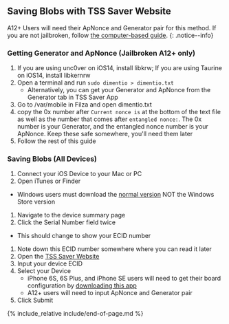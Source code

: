 ## Saving Blobs with TSS Saver Website
A12+ Users will need their ApNonce and Generator pair for this method. If you are not jailbroken, follow [the computer-based guide](https://ios.cfw.guide/saving-blobs#saving-blobs-with-computer-a12).
{: .notice--info}
### Getting Generator and ApNonce (Jailbroken A12+ only)
1. If you are using unc0ver on iOS14, install libkrw; If you are using Taurine on iOS14, install libkernrw
1. Open a terminal and run `sudo dimentio > dimentio.txt`
    - Alternatively, you can get your Generator and ApNonce from the Generator tab in TSS Saver App
1. Go to /var/mobile in Filza and open dimentio.txt
1. copy the 0x number after `Current nonce is` at the bottom of the text file as well as the number that comes after `entangled nonce:`. The 0x number is your Generator, and the entangled nonce number is your ApNonce. Keep these safe somewhere, you'll need them later
1. Follow the rest of this guide

### Saving Blobs (All Devices)
1. Connect your iOS Device to your Mac or PC
1. Open iTunes or Finder
  - Windows users must download the [normal version](https://www.apple.com/itunes/) NOT the Windows Store version
1. Navigate to the device summary page
1. Click the Serial Number field twice
  - This should change to show your ECID number
1. Note down this ECID number somewhere where you can read it later
1. Open the [TSS Saver Website](https://tsssaver.1conan.com/v2/)
1. Input your device ECID
1. Select your Device
    - iPhone 6S, 6S Plus, and iPhone SE users will need to get their board configuration by [downloading this app](https://itunes.apple.com/us/app/ax-cpu/id1048174418?mt=8)
    - A12+ users will need to input ApNonce and Generator pair
1. Click Submit

{% include_relative include/end-of-page.md %}
